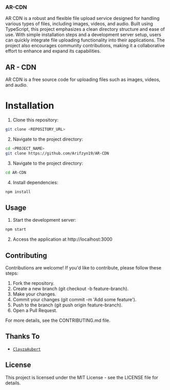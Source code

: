 ### AR-CDN

AR CDN is a robust and flexible file upload service designed for handling various types of files, including images, videos, and audio. Built using TypeScript, this project emphasizes a clean directory structure and ease of use. With simple installation steps and a development server setup, users can quickly integrate file uploading functionality into their applications. The project also encourages community contributions, making it a collaborative effort to enhance and expand its capabilities.

## AR - CDN

AR CDN is a free source code for uploading files such as images, videos, and audio.

# Installation
1. Clone this repository:
```bash
git clone <REPOSITORY_URL>
```

2. Navigate to the project directory:
```bash
cd <PROJECT_NAME>
git clone https://github.com/Arifzyn19/AR-CDN
```

3. Navigate to the project directory:
```bash
cd AR-CDN
```

4. Install dependencies:
```bash
npm install
```

## Usage

1. Start the development server:
```bash
npm start
```

2. Access the application at http://localhost:3000

## Contributing

Contributions are welcome! If you'd like to contribute, please follow these steps:

1. Fork the repository.
2. Create a new branch (git checkout -b feature-branch).
3. Make your changes.
4. Commit your changes (git commit -m 'Add some feature').
5. Push to the branch (git push origin feature-branch).
6. Open a Pull Request.

For more details, see the CONTRIBUTING.md file.

## Thanks To

- [`ClayzaAubert`](https://github.com/ClayzaAubert)

## License

This project is licensed under the MIT License - see the LICENSE file for details.